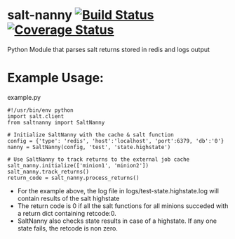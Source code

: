 # salt-nanny [![Build Status](https://travis-ci.org/vmadura/salt-nanny.svg?branch=master)](https://travis-ci.org/vmadura/salt-nanny) [![Coverage Status](https://coveralls.io/repos/github/dandb/salt-nanny/badge.svg?branch=master)](https://coveralls.io/github/dandb/salt-nanny?branch=master)
Python Module that parses salt returns stored in redis and logs output 

# Example Usage:

example.py
```
#!/usr/bin/env python
import salt.client
from saltnanny import SaltNanny

# Initialize SaltNanny with the cache & salt function
config = {'type': 'redis', 'host':'localhost', 'port':6379, 'db':'0'}
nanny = SaltNanny(config, 'test', 'state.highstate')

# Use SaltNanny to track returns to the external job cache
salt_nanny.initialize(['minion1', 'minion2'])
salt_nanny.track_returns()
return_code = salt_nanny.process_returns()
```

* For the example above, the log file in logs/test-state.highstate.log will contain results of the salt highstate
* The return code is 0 if all the salt functions for all minions succeded with a return dict containing retcode:0.
* SaltNanny also checks state results in case of a highstate. If any one state fails, the retcode is non zero.
